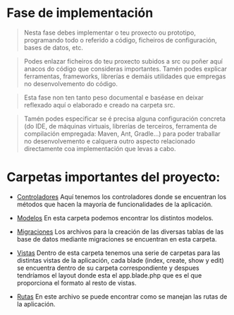 # Fase de implementación

> Nesta fase debes implementar o teu proxecto ou prototipo, programando todo o referido a código, ficheiros de configuración, bases de datos, etc.

> Podes enlazar ficheiros do teu proxecto subidos a src ou poñer aquí anacos do código que consideras importantes. Tamén podes explicar ferramentas, frameworks, librerías e demáis utilidades que empregas no desenvolvemento do código.

> Esta fase non ten tanto peso documental e baséase en deixar reflexado aquí o elaborado e creado na carpeta src.

> Tamén podes especificar se é precisa alguna configuración concreta (do IDE, de máquinas virtuais, librerías de terceiros, ferramenta de compilación empregada: Maven, Ant, Gradle...) para poder traballar no desenvolvemento e calquera outro aspecto relacionado directamente coa implementación que levas a cabo.

# Carpetas importantes del proyecto:

- [Controladores](/src/app/Http/Controllers/)
Aquí tenemos los controladores donde se encuentran los métodos que hacen la mayoría de funcionalidades de la aplicación.

- [Modelos](/src/app/Models/)
En esta carpeta podemos encontrar los distintos modelos.

- [Migraciones](src/database/migrations/)
Los archivos para la creación de las diversas tablas de las base de datos mediante migraciones se encuentran en esta carpeta.

- [Vistas](src/resources/views/)
Dentro de esta carpeta tenemos una serie de carpetas para las distintas vistas de la aplicación, cada blade (index, create, show y edit) se encuentra dentro de su carpeta correspondiente y despues tendríamos el layout donde esta el app.blade.php que es el que proporciona el formato al resto de vistas.

- [Rutas](src/routes/web.php)
En este archivo se puede encontrar como se manejan las rutas de la aplicación.